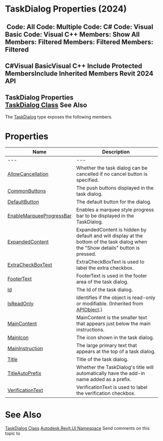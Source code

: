 # TaskDialog Properties (2024)

﻿
 Code: All Code: Multiple Code: C# Code: Visual Basic Code: Visual C++  Members: Show All Members: Filtered Members: Filtered Members: Filtered   
---  
C#Visual BasicVisual C++
Include Protected MembersInclude Inherited Members
Revit 2024 API  
---  
TaskDialog Properties  
[TaskDialog Class](853afb57-7455-a636-9881-61a391118c16.md "TaskDialog Class") See Also  
---  
The [TaskDialog](853afb57-7455-a636-9881-61a391118c16.md "TaskDialog Class") type exposes the following members.
# Properties
| Name | Description |
| --- | --- |
| --- | --- | --- |
| [AllowCancellation](72a2b8b0-1da8-2726-9da6-c03d76e13288.md "AllowCancellation Property") | Whether the task dialog can be cancelled if no cancel button is specified. |
| [CommonButtons](3d625bdb-4227-a923-8a1a-fc8076f9d4f6.md "CommonButtons Property") | The push buttons displayed in the task dialog. |
| [DefaultButton](db31a684-fbd0-ef77-3910-cc65a73e5b63.md "DefaultButton Property") | The default button for the dialog. |
| [EnableMarqueeProgressBar](b3a3412b-1f70-f7a6-a97f-12c51eaff104.md "EnableMarqueeProgressBar Property") | Enables a marquee style progress bar to be displayed in the TaskDialog. |
| [ExpandedContent](3aff0677-7049-fe66-f37b-fcfbd78f3872.md "ExpandedContent Property") | ExpandedContent is hidden by default and will display at the bottom of the task dialog when the "Show details" button is pressed. |
| [ExtraCheckBoxText](00a6d114-9937-11c6-f872-d987157a0d41.md "ExtraCheckBoxText Property") | ExtraCheckBoxText is used to label the extra checkbox. |
| [FooterText](7d4acc42-d796-7d44-4f59-fc94c1fb01da.md "FooterText Property") | FooterText is used in the footer area of the task dialog. |
| [Id](4f0c2d64-6d66-2c88-828a-68dc6b10c4d6.md "Id Property") | The Id of the task dialog. |
| [IsReadOnly](d516bcd2-a3fd-a578-58f6-f1add979bd07.md "IsReadOnly Property") | Identifies if the object is read-only or modifiable. (Inherited from [APIObject](beb86ef5-39ad-3f0d-0cd9-0c929387a2bb.md "APIObject Class").) |
| [MainContent](0c2eb583-de3d-58f5-31ea-7ff71eae51a5.md "MainContent Property") | MainContent is the smaller text that appears just below the main instructions. |
| [MainIcon](c249e25a-97a9-f869-c4a6-97a0a34fc9f9.md "MainIcon Property") | The icon shown in the task dialog. |
| [MainInstruction](03322859-aa16-1bef-e48d-aeb99ec6da1b.md "MainInstruction Property") | The large primary text that appears at the top of a task dialog. |
| [Title](848f5f55-e02c-34bc-58c1-0cd49662cdd8.md "Title Property") | Title of the task dialog. |
| [TitleAutoPrefix](109dc817-315c-924d-09d9-07dd1451df96.md "TitleAutoPrefix Property") | Whether the TaskDialog's title will automatically have the add-in name added as a prefix. |
| [VerificationText](4fe05f90-43ba-5641-4030-52de7c83a754.md "VerificationText Property") | VerificationText is used to label the verification checkbox. |

# See Also
[TaskDialog Class](853afb57-7455-a636-9881-61a391118c16.md "TaskDialog Class")
[Autodesk.Revit.UI Namespace](e86fd90a-8957-02a6-da7f-ced248966e3e.md "Autodesk.Revit.UI Namespace")
Send comments on this topic to 